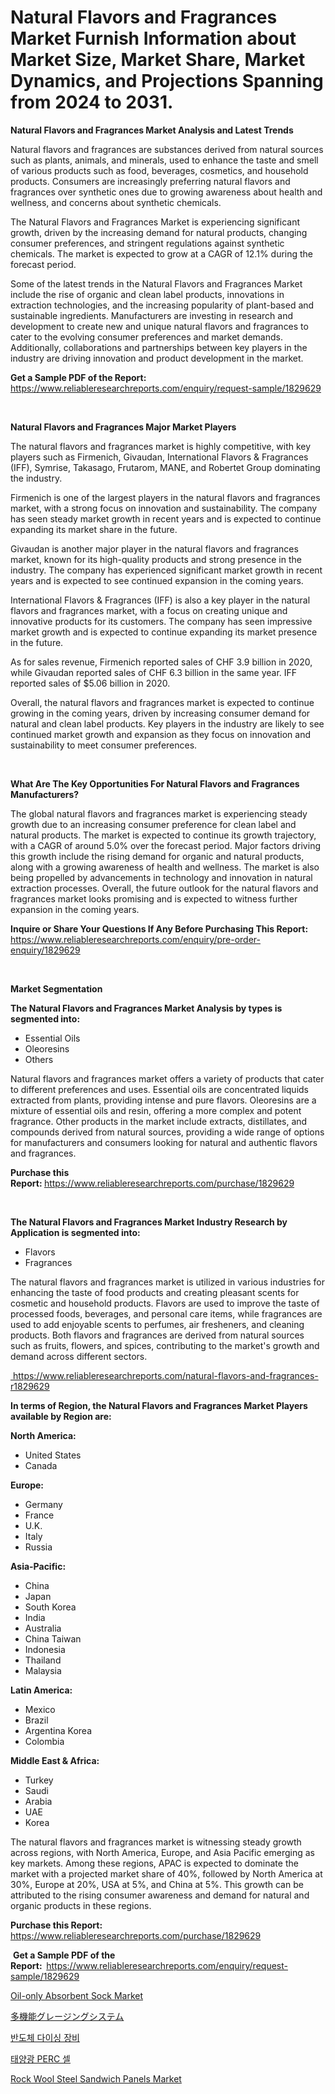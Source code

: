 <p><h1>Natural Flavors and Fragrances Market Furnish Information about Market Size, Market Share, Market Dynamics, and Projections Spanning from 2024 to 2031.</h1></p><p><strong>Natural Flavors and Fragrances Market Analysis and Latest Trends</strong></p>
<p><p>Natural flavors and fragrances are substances derived from natural sources such as plants, animals, and minerals, used to enhance the taste and smell of various products such as food, beverages, cosmetics, and household products. Consumers are increasingly preferring natural flavors and fragrances over synthetic ones due to growing awareness about health and wellness, and concerns about synthetic chemicals.</p><p>The Natural Flavors and Fragrances Market is experiencing significant growth, driven by the increasing demand for natural products, changing consumer preferences, and stringent regulations against synthetic chemicals. The market is expected to grow at a CAGR of 12.1% during the forecast period.</p><p>Some of the latest trends in the Natural Flavors and Fragrances Market include the rise of organic and clean label products, innovations in extraction technologies, and the increasing popularity of plant-based and sustainable ingredients. Manufacturers are investing in research and development to create new and unique natural flavors and fragrances to cater to the evolving consumer preferences and market demands. Additionally, collaborations and partnerships between key players in the industry are driving innovation and product development in the market.</p></p>
<p><strong>Get a Sample PDF of the Report:&nbsp;</strong> <a href="https://www.reliableresearchreports.com/enquiry/request-sample/1829629">https://www.reliableresearchreports.com/enquiry/request-sample/1829629</a></p>
<p>&nbsp;</p>
<p><strong>Natural Flavors and Fragrances Major Market Players</strong></p>
<p><p>The natural flavors and fragrances market is highly competitive, with key players such as Firmenich, Givaudan, International Flavors & Fragrances (IFF), Symrise, Takasago, Frutarom, MANE, and Robertet Group dominating the industry. </p><p>Firmenich is one of the largest players in the natural flavors and fragrances market, with a strong focus on innovation and sustainability. The company has seen steady market growth in recent years and is expected to continue expanding its market share in the future.</p><p>Givaudan is another major player in the natural flavors and fragrances market, known for its high-quality products and strong presence in the industry. The company has experienced significant market growth in recent years and is expected to see continued expansion in the coming years.</p><p>International Flavors & Fragrances (IFF) is also a key player in the natural flavors and fragrances market, with a focus on creating unique and innovative products for its customers. The company has seen impressive market growth and is expected to continue expanding its market presence in the future.</p><p>As for sales revenue, Firmenich reported sales of CHF 3.9 billion in 2020, while Givaudan reported sales of CHF 6.3 billion in the same year. IFF reported sales of $5.06 billion in 2020.</p><p>Overall, the natural flavors and fragrances market is expected to continue growing in the coming years, driven by increasing consumer demand for natural and clean label products. Key players in the industry are likely to see continued market growth and expansion as they focus on innovation and sustainability to meet consumer preferences.</p></p>
<p>&nbsp;</p>
<p><strong>What Are The Key Opportunities For Natural Flavors and Fragrances Manufacturers?</strong></p>
<p><p>The global natural flavors and fragrances market is experiencing steady growth due to an increasing consumer preference for clean label and natural products. The market is expected to continue its growth trajectory, with a CAGR of around 5.0% over the forecast period. Major factors driving this growth include the rising demand for organic and natural products, along with a growing awareness of health and wellness. The market is also being propelled by advancements in technology and innovation in natural extraction processes. Overall, the future outlook for the natural flavors and fragrances market looks promising and is expected to witness further expansion in the coming years.</p></p>
<p><strong>Inquire or Share Your Questions If Any Before Purchasing This Report:</strong> <a href="https://www.reliableresearchreports.com/enquiry/pre-order-enquiry/1829629">https://www.reliableresearchreports.com/enquiry/pre-order-enquiry/1829629</a></p>
<p>&nbsp;</p>
<p><strong>Market Segmentation</strong></p>
<p><strong>The Natural Flavors and Fragrances Market Analysis by types is segmented into:</strong></p>
<p><ul><li>Essential Oils</li><li>Oleoresins</li><li>Others</li></ul></p>
<p><p>Natural flavors and fragrances market offers a variety of products that cater to different preferences and uses. Essential oils are concentrated liquids extracted from plants, providing intense and pure flavors. Oleoresins are a mixture of essential oils and resin, offering a more complex and potent fragrance. Other products in the market include extracts, distillates, and compounds derived from natural sources, providing a wide range of options for manufacturers and consumers looking for natural and authentic flavors and fragrances.</p></p>
<p><strong>Purchase this Report:&nbsp;</strong><a href="https://www.reliableresearchreports.com/purchase/1829629">https://www.reliableresearchreports.com/purchase/1829629</a></p>
<p>&nbsp;</p>
<p><strong>The Natural Flavors and Fragrances Market Industry Research by Application is segmented into:</strong></p>
<p><ul><li>Flavors</li><li>Fragrances</li></ul></p>
<p><p>The natural flavors and fragrances market is utilized in various industries for enhancing the taste of food products and creating pleasant scents for cosmetic and household products. Flavors are used to improve the taste of processed foods, beverages, and personal care items, while fragrances are used to add enjoyable scents to perfumes, air fresheners, and cleaning products. Both flavors and fragrances are derived from natural sources such as fruits, flowers, and spices, contributing to the market's growth and demand across different sectors.</p></p>
<p><a href="https://www.reliableresearchreports.com/natural-flavors-and-fragrances-r1829629">&nbsp;https://www.reliableresearchreports.com/natural-flavors-and-fragrances-r1829629</a></p>
<p><strong>In terms of Region, the Natural Flavors and Fragrances Market Players available by Region are:</strong></p>
<p>
    <p> <strong> North America: </strong>
        <ul>
            <li>United States</li>
            <li>Canada</li>
        </ul>
        </p> 
    <p> <strong> Europe: </strong>
        <ul>
            <li>Germany</li>
            <li>France</li>
            <li>U.K.</li>
            <li>Italy</li>
            <li>Russia</li>
        </ul>
        </p> 
    <p> <strong> Asia-Pacific: </strong>
        <ul>
            <li>China</li>
            <li>Japan</li>
            <li>South Korea</li>
            <li>India</li>
            <li>Australia</li>
            <li>China Taiwan</li>
            <li>Indonesia</li>
            <li>Thailand</li>
            <li>Malaysia</li>
        </ul>
        </p> 
    <p> <strong> Latin America: </strong>
        <ul>
            <li>Mexico</li>
            <li>Brazil</li>
            <li>Argentina Korea</li>
            <li>Colombia</li>
        </ul>
        </p> 
    <p> <strong> Middle East & Africa: </strong>
        <ul>
            <li>Turkey</li>
            <li>Saudi</li>
            <li>Arabia</li>
            <li>UAE</li>
            <li>Korea</li>
        </ul>
    </p>
    </p>
<p><p>The natural flavors and fragrances market is witnessing steady growth across regions, with North America, Europe, and Asia Pacific emerging as key markets. Among these regions, APAC is expected to dominate the market with a projected market share of 40%, followed by North America at 30%, Europe at 20%, USA at 5%, and China at 5%. This growth can be attributed to the rising consumer awareness and demand for natural and organic products in these regions.</p></p>
<p><strong>Purchase this Report: </strong><a href="https://www.reliableresearchreports.com/purchase/1829629">https://www.reliableresearchreports.com/purchase/1829629</a></p>
<p>&nbsp;<strong>Get a Sample PDF of the Report:&nbsp;&nbsp;</strong><a href="https://www.reliableresearchreports.com/enquiry/request-sample/1829629">https://www.reliableresearchreports.com/enquiry/request-sample/1829629</a></p>
<p><strong></strong></p>
<p><p><a href="https://github.com/ruddyyedelwadw/Market-Research-Report-List-3/blob/main/oil-only-absorbent-sock-market.md">Oil-only Absorbent Sock Market</a></p><p><a href="https://github.com/KenyonJohns/Market-Research-Report-List-1/blob/main/6401931138025.md">多機能グレージングシステム</a></p><p><a href="https://github.com/Gregost89076vddcv/Market-Research-Report-List-1/blob/main/3474856143821.md">반도체 다이싱 장비</a></p><p><a href="https://github.com/anton65482023/Market-Research-Report-List-1/blob/main/7470015143820.md">태양광 PERC 셀</a></p><p><a href="https://github.com/jaidynmorantestelletmjzya/Market-Research-Report-List-3/blob/main/rock-wool-steel-sandwich-panels-market.md">Rock Wool Steel Sandwich Panels Market</a></p></p>
